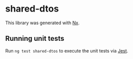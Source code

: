 # shared-dtos

This library was generated with [Nx](https://nx.dev).

## Running unit tests

Run `ng test shared-dtos` to execute the unit tests via [Jest](https://jestjs.io).
